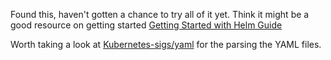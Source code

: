 Found this, haven't gotten a chance to try all of it yet. 
Think it might be a good resource on getting started
[Getting Started with Helm Guide](https://linuxhint.com/getting-started-kubernetes-helm-charts/)

Worth taking a look at [Kubernetes-sigs/yaml](https://github.com/kubernetes-sig/yaml) for the parsing the YAML files. 
